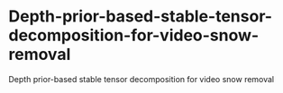 # Depth-prior-based-stable-tensor-decomposition-for-video-snow-removal
Depth prior-based stable tensor decomposition for video snow removal

